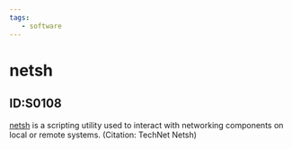 ```yaml
---
tags:
   - software
---
```

# netsh
## ID:S0108
[netsh](software/S0108) is a scripting utility used to interact with networking components on local or remote systems. (Citation: TechNet Netsh)
